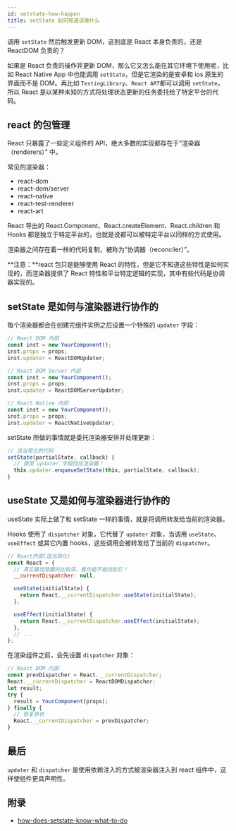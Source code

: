 ```yaml
---
id: setstate-how-happen
title: setState 如何知道该做什么
---
```


调用 `setState` 然后触发更新 DOM，这到底是 React 本身负责的，还是 ReactDOM 负责的？

如果是 React 负责的操作并更新 DOM，那么它又怎么能在其它环境下使用呢，比如 React Native App 中也能调用 `setState`，但是它渲染的是安卓和 ios 原生的界面而不是 DOM。再比如 `TestingLibrary`、`React ART`都可以调用 `setState`，所以 React 是以某种未知的方式将处理状态更新的任务委托给了特定平台的代码。

## react 的包管理

React 只暴露了一些定义组件的 API，绝大多数的实现都存在于“渲染器（renderers）” 中。

常见的渲染器：

- react-dom
- react-dom/server
- react-native
- react-test-renderer
- react-art

React 导出的 React.Component、React.createElement、React.children 和 Hooks 都是独立于特定平台的，也就是说都可以被特定平台以同样的方式使用。

渲染器之间存在着一样的代码复制，被称为“协调器（reconciler）”。

**注意：**react 包只是能够使用 React 的特性，但是它不知道这些特性是如何实现的，而渲染器提供了 React 特性和平台特定逻辑的实现，其中有些代码是协调器实现的。

## setState 是如何与渲染器进行协作的

每个渲染器都会在创建完组件实例之后设置一个特殊的 `updater` 字段：

```javascript
// React DOM 内部
const inst = new YourComponent();
inst.props = props;
inst.updater = ReactDOMUpdater;

// React DOM Server 内部
const inst = new YourComponent();
inst.props = props;
inst.updater = ReactDOMServerUpdater;

// React Native 内部
const inst = new YourComponent();
inst.props = props;
inst.updater = ReactNativeUpdater;
```

setState 所做的事情就是委托渲染器安排并处理更新：

```javascript
// 适当简化的代码
setState(partialState, callback) {
  // 使用`updater`字段回应渲染器！
  this.updater.enqueueSetState(this, partialState, callback);
}
```

## useState 又是如何与渲染器进行协作的

useState 实际上做了和 setState 一样的事情，就是将调用转发给当前的渲染器。

Hooks 使用了 `dispatcher` 对象，它代替了 `updater` 对象，当调用 `useState`、`useEffect` 或其它内置 hooks，这些调用会被转发给了当前的 `dispatcher`。

```javascript
// React内部(适当简化)
const React = {
  // 真实属性隐藏的比较深，看你能不能找到它！
  __currentDispatcher: null,

  useState(initialState) {
    return React.__currentDispatcher.useState(initialState);
  },

  useEffect(initialState) {
    return React.__currentDispatcher.useEffect(initialState);
  },
  // ...
};
```

在渲染组件之前，会先设置 `dispatcher` 对象：

```javascript
// React DOM 内部
const prevDispatcher = React.__currentDispatcher;
React.__currentDispatcher = ReactDOMDispatcher;
let result;
try {
  result = YourComponent(props);
} finally {
  // 恢复原状
  React.__currentDispatcher = prevDispatcher;
}
```

## 最后

`updater` 和 `dispatcher` 是使用依赖注入的方式被渲染器注入到 react 组件中，这样使组件更具声明性。

## 附录

- [how-does-setstate-know-what-to-do](https://overreacted.io/zh-hans/how-does-setstate-know-what-to-do/)
